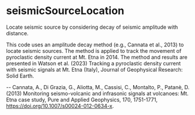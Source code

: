 # seismicSourceLocation
Locate seismic source by considering decay of seismic amplitude with distance.

This code uses an amplitude decay method (e.g., Cannata et al., 2013) to locate seismic sources. The method is applied to track the movement of pyroclastic density current at Mt. Etna in 2014. The method and results are presented in Watson et al. (2023) Tracking a pyroclastic density current with seismic signals at Mt. Etna (Italy), Journal of Geophysical Research: Solid Earth. 

-- Cannata, A., Di Grazia, G., Aliotta, M., Cassisi, C., Montalto, P., Patanè, D. (2013) Monitoring seismo-volcanic and infrasonic signals at volcanoes: Mt. Etna case study, Pure and Applied Geophysics, 170, 1751-1771, https://doi.org/10.1007/s00024-012-0634-x.

